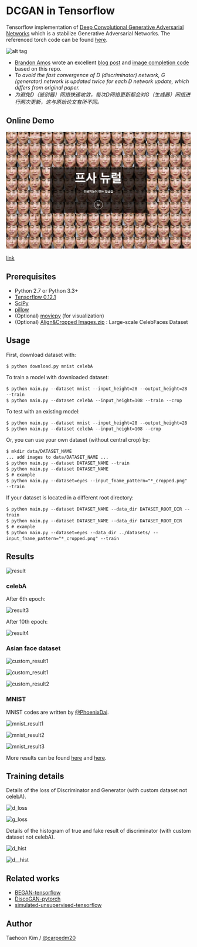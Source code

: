 # DCGAN in Tensorflow

Tensorflow implementation of [Deep Convolutional Generative Adversarial Networks](http://arxiv.org/abs/1511.06434) which is a stabilize Generative Adversarial Networks. The referenced torch code can be found [here](https://github.com/soumith/dcgan.torch).

![alt tag](DCGAN.png)

* [Brandon Amos](http://bamos.github.io/) wrote an excellent [blog post](http://bamos.github.io/2016/08/09/deep-completion/) and [image completion code](https://github.com/bamos/dcgan-completion.tensorflow) based on this repo.
* *To avoid the fast convergence of D (discriminator) network, G (generator) network is updated twice for each D network update, which differs from original paper.*
* *为避免D（鉴别器）网络快速收敛，每次D网络更新都会对G（生成器）网络进行两次更新，这与原始论文有所不同。*


## Online Demo

[<img src="https://raw.githubusercontent.com/carpedm20/blog/master/content/images/face.png">](http://carpedm20.github.io/faces/)

[link](http://carpedm20.github.io/faces/)


## Prerequisites

- Python 2.7 or Python 3.3+
- [Tensorflow 0.12.1](https://github.com/tensorflow/tensorflow/tree/r0.12)
- [SciPy](http://www.scipy.org/install.html)
- [pillow](https://github.com/python-pillow/Pillow)
- (Optional) [moviepy](https://github.com/Zulko/moviepy) (for visualization)
- (Optional) [Align&Cropped Images.zip](http://mmlab.ie.cuhk.edu.hk/projects/CelebA.html) : Large-scale CelebFaces Dataset


## Usage

First, download dataset with:

    $ python download.py mnist celebA

To train a model with downloaded dataset:

    $ python main.py --dataset mnist --input_height=28 --output_height=28 --train
    $ python main.py --dataset celebA --input_height=108 --train --crop

To test with an existing model:

    $ python main.py --dataset mnist --input_height=28 --output_height=28
    $ python main.py --dataset celebA --input_height=108 --crop

Or, you can use your own dataset (without central crop) by:

    $ mkdir data/DATASET_NAME
    ... add images to data/DATASET_NAME ...
    $ python main.py --dataset DATASET_NAME --train
    $ python main.py --dataset DATASET_NAME
    $ # example
    $ python main.py --dataset=eyes --input_fname_pattern="*_cropped.png" --train

If your dataset is located in a different root directory:

    $ python main.py --dataset DATASET_NAME --data_dir DATASET_ROOT_DIR --train
    $ python main.py --dataset DATASET_NAME --data_dir DATASET_ROOT_DIR
    $ # example
    $ python main.py --dataset=eyes --data_dir ../datasets/ --input_fname_pattern="*_cropped.png" --train
    

## Results

![result](assets/training.gif)

### celebA

After 6th epoch:

![result3](assets/result_16_01_04_.png)

After 10th epoch:

![result4](assets/test_2016-01-27%2015:08:54.png)

### Asian face dataset

![custom_result1](web/img/change5.png)

![custom_result1](web/img/change2.png)

![custom_result2](web/img/change4.png)

### MNIST

MNIST codes are written by [@PhoenixDai](https://github.com/PhoenixDai).

![mnist_result1](assets/mnist1.png)

![mnist_result2](assets/mnist2.png)

![mnist_result3](assets/mnist3.png)

More results can be found [here](./assets/) and [here](./web/img/).


## Training details

Details of the loss of Discriminator and Generator (with custom dataset not celebA).

![d_loss](assets/d_loss.png)

![g_loss](assets/g_loss.png)

Details of the histogram of true and fake result of discriminator (with custom dataset not celebA).

![d_hist](assets/d_hist.png)

![d__hist](assets/d__hist.png)


## Related works

- [BEGAN-tensorflow](https://github.com/carpedm20/BEGAN-tensorflow)
- [DiscoGAN-pytorch](https://github.com/carpedm20/DiscoGAN-pytorch)
- [simulated-unsupervised-tensorflow](https://github.com/carpedm20/simulated-unsupervised-tensorflow)


## Author

Taehoon Kim / [@carpedm20](http://carpedm20.github.io/)
